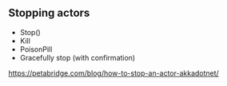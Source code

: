 ## Stopping actors

- Stop()
- Kill
- PoisonPill
- Gracefully stop (with confirmation)

https://petabridge.com/blog/how-to-stop-an-actor-akkadotnet/
